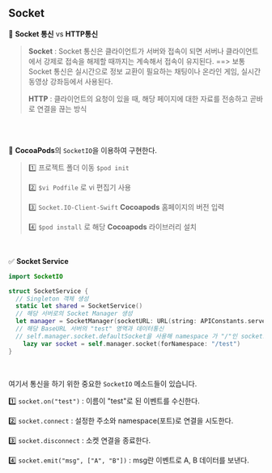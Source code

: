 ## Socket

🔵 **Socket 통신** vs **HTTP통신**

> **Socket** : Socket 통신은 클라이언트가 서버와 접속이 되면 서버나 클라이언트에서 강제로 접속을 해제할 때까지는 계속해서 접속이 유지된다. ==> 보통 Socket 통신은 실시간으로 정보 교환이 필요하는 채팅이나 온라인 게임, 실시간 동영상 강좌등에서 사용된다.
>
> **HTTP** : 클라이언트의 요청이 있을 때, 해당 페이지에 대한 자료를 전송하고 곧바로 연결을 끊는 방식 

<br>

<br>

🔵 **CocoaPods**의  `SocketIO`을 이용하여 구현한다.

> 1️⃣ 프로젝트 폴더 이동 `$pod init`
>
> 2️⃣ `$vi Podfile` 로 vi 편집기 사용
>
> 3️⃣ `Socket.IO-Client-Swift` **Cocoapods** 홈페이지의 버전 입력
>
> 4️⃣ `$pod install` 로 해당 **Cocoapods** 라이브러리 설치

<br>

✅ **Socket Service**

```swift
import SocketIO

struct SocketService {
  // Singleton 객체 생성
  static let shared = SocketService()
  // 해당 서버로의 Socket Manager 생성
  let manager = SocketManager(socketURL: URL(string: APIConstants.serverURL)!, config: [.log(true), .compress])									
  // 해당 BaseURL 서버의 "test" 영역과 데이터통신
  // self.manager.socket.defaultSocket을 사용해 namespace 가 "/"인 socket도 생성 가능
 	lazy var socket = self.manager.socket(forNamespace: "/test")
}
```

<br>

 여기서 통신을 하기 위한 중요한 `SocketIO` 메소드들이 있습니다.

1️⃣ `socket.on("test")` : 이름이 "test"로 된 이벤트를 수신한다.

2️⃣ `socket.connect` : 설정한 주소와 namespace(포트)로 연결을 시도한다.

3️⃣ `socket.disconnect` : 소켓 연결을 종료한다.

4️⃣ `socket.emit("msg", ["A", "B"])` : msg란 이벤트로 A, B 데이터를 보낸다.